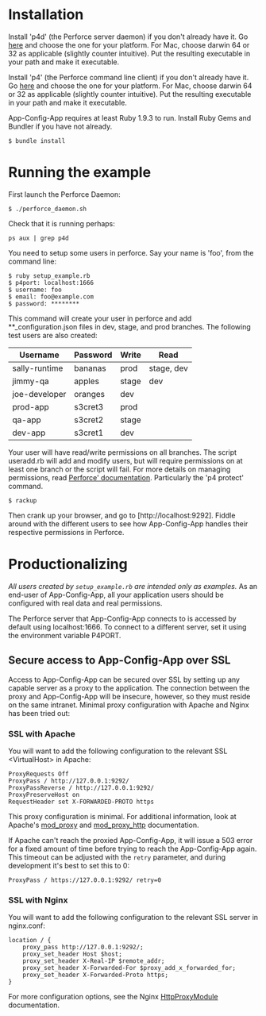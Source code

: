 # Installation

Install 'p4d' (the Perforce server daemon) if you don't already have it.  Go
[here](http://www.perforce.com/downloads/complete_list) and choose the one for
your platform. For Mac, choose darwin 64 or 32 as applicable (slightly counter
intuitive).  Put the resulting executable in your path and make it executable.

Install 'p4' (the Perforce command line client) if you don't already have it.
Go [here](http://www.perforce.com/downloads/complete_list) and choose the one
for your platform. For Mac, choose darwin 64 or 32 as applicable (slightly
counter intuitive).  Put the resulting executable in your path and make it
executable.

App-Config-App requires at least Ruby 1.9.3 to run. Install Ruby Gems and Bundler if
you have not already.

```
$ bundle install
```

# Running the example

First launch the Perforce Daemon:

```
$ ./perforce_daemon.sh
```

Check that it is running perhaps:
```
ps aux | grep p4d
```

You need to setup some users in perforce. Say your name is 'foo', from the
command line:

```
$ ruby setup_example.rb
$ p4port: localhost:1666
$ username: foo
$ email: foo@example.com
$ password: ********
```

This command will create your user in perforce and add **_configuration.json
files in dev, stage, and prod branches. The following test users are also
created:

| Username      | Password | Write | Read       |
|---------------|----------|-------|------------|
| sally-runtime | bananas  | prod  | stage, dev |
| jimmy-qa      | apples   | stage | dev        |
| joe-developer | oranges  | dev   |            |
| prod-app      | s3cret3  | prod  |            |
| qa-app        | s3cret2  | stage |            |
| dev-app       | s3cret1  | dev   |            |

Your user will have read/write permissions on all branches. The script
useradd.rb will add and modify users, but will require permissions on at least
one branch or the script will fail. For more details on managing permissions,
read [Perforce' documentation][].  Particularly the 'p4 protect' command.

[Perforce' documentation]: http://www.perforce.com/perforce/doc.current/manuals/p4sag/04_protect.html

```
$ rackup
```

Then crank up your browser, and go to [http://localhost:9292]. Fiddle around
with the different users to see how App-Config-App handles their respective
permissions in Perforce.

# Productionalizing

*All users created by `setup_example.rb` are intended only as examples.* As an
end-user of App-Config-App, all your application users should be configured
with real data and real permissions.

The Perforce server that App-Config-App connects to is accessed by default
using localhost:1666. To connect to a different server, set it using the
environment variable P4PORT.

## Secure access to App-Config-App over SSL

Access to App-Config-App can be secured over SSL by setting up any capable
server as a proxy to the application. The connection between the proxy and
App-Config-App will be insecure, however, so they must reside on the same
intranet. Minimal proxy configuration with Apache and Nginx has been tried out:

### SSL with Apache

You will want to add the following configuration to the relevant SSL
&lt;VirtualHost&gt; in Apache:

```
ProxyRequests Off
ProxyPass / http://127.0.0.1:9292/
ProxyPassReverse / http://127.0.0.1:9292/
ProxyPreserveHost on
RequestHeader set X-FORWARDED-PROTO https
```

This proxy configuration is minimal. For additional information, look at
Apache's [mod_proxy][] and [mod_proxy_http][] documentation.

[mod_proxy]: http://httpd.apache.org/docs/2.2/mod/mod_proxy.html
[mod_proxy_http]: http://httpd.apache.org/docs/2.2/mod/mod_proxy_http.html

If Apache can't reach the proxied App-Config-App, it will issue a 503 error for
a fixed amount of time before trying to reach the App-Config-App again. This
timeout can be adjusted with the `retry` parameter, and during development it's
best to set this to 0:

```
ProxyPass / https://127.0.0.1:9292/ retry=0
```

### SSL with Nginx

You will want to add the following configuration to the relevant SSL server in
nginx.conf:

```
location / {
    proxy_pass http://127.0.0.1:9292/;
    proxy_set_header Host $host;
    proxy_set_header X-Real-IP $remote_addr;
    proxy_set_header X-Forwarded-For $proxy_add_x_forwarded_for;
    proxy_set_header X-Forwarded-Proto https;
}
```

For more configuration options, see the Nginx [HttpProxyModule][] documentation.

[HttpProxyModule]: http://wiki.nginx.org/HttpProxyModule
